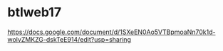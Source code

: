 # btlweb17
https://docs.google.com/document/d/1SXeEN0Ao5VTBpmoaNn70k1d-wolvZMKZG-dskTeE914/edit?usp=sharing
